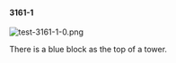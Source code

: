 #### 3161-1
![test-3161-1-0.png](https://github.com/lil-lab/nlvr/raw/master/nlvr/test/images/0/test-3161-1-0.png "test-3161-1-0.png")

There is a blue block as the top of a tower.